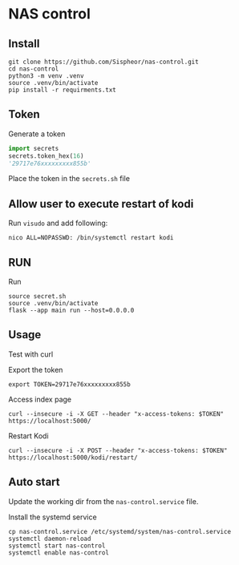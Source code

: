 # NAS control

## Install

```
git clone https://github.com/Sispheor/nas-control.git
cd nas-control
python3 -m venv .venv
source .venv/bin/activate
pip install -r requirments.txt
```

## Token

Generate a token
```python
import secrets
secrets.token_hex(16)
'29717e76xxxxxxxxx855b'
```

Place the token in the `secrets.sh` file

## Allow user to execute restart of kodi

Run `visudo` and add following:
```
nico ALL=NOPASSWD: /bin/systemctl restart kodi
```

## RUN

Run
```
source secret.sh 
source .venv/bin/activate
flask --app main run --host=0.0.0.0
```

## Usage

Test with curl

Export the token
```
export TOKEN=29717e76xxxxxxxxx855b
```

Access index page
```
curl --insecure -i -X GET --header "x-access-tokens: $TOKEN"  https://localhost:5000/
```

Restart Kodi
```
curl --insecure -i -X POST --header "x-access-tokens: $TOKEN"  https://localhost:5000/kodi/restart/
```

## Auto start

Update the working dir from the `nas-control.service` file.

Install the systemd service
```
cp nas-control.service /etc/systemd/system/nas-control.service
systemctl daemon-reload
systemctl start nas-control
systemctl enable nas-control
```
